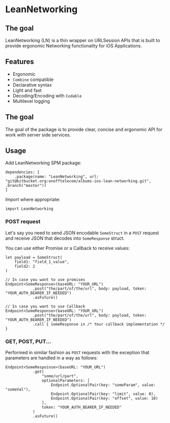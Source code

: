 # LeanNetworking

## The goal

LeanNetworking (LN) is a thin wrapper on URLSession APIs that is built to provide ergonomic Networking functionality for iOS Applications.

## Features
- Ergonomic
- `Combine` compatible
- Declarative syntax
- Light and fast
- Decoding/Encoding with `Codable` 
- Multilevel logging

## The goal

The goal of the package is to provide clear, concise and ergonomic API for work with server side services.

## Usage

Add LeanNetworking SPM package:
```
dependencies: [
    .package(name: "LeanNetworking", url: "git@bitbucket.org:onofftelecom/albums-ios-lean-networking.git", .branch("master"))
]
```

Import where appropriate:
```
import LeanNetworking
```

### POST request

Let's say you need to send JSON encodable `SomeStruct` in a `POST` request and receive JSON that decodes into `SomeResponse` struct.

You can use either Promise or a Callback to receive values:

```
let payload = SomeStruct(
    field1: "field_1_value",
    field2: 2
)

// In case you want to use promises        
Endpoint<SomeResponse>(baseURL: "YOUR_URL")
            .post("the/part/of/the/url", body: payload, token: "YOUR_AUTH_BEARER_IF_NEEDED")
            .asFuture()
            
// In case you want to use Callback        
Endpoint<SomeResponse>(baseURL: "YOUR_URL")
            .post("the/part/of/the/url", body: payload, token: "YOUR_AUTH_BEARER_IF_NEEDED")
            .call { someResponse in /* Your callback implementation */ }

```  

### GET, POST, PUT...

Performed in similar fashion as `POST` requests with the exception that parameters are handled in a way as follows:

```
Endpoint<SomeRespoinse>(baseURL: "YOUR_URL")
            .get(
                "some/url/part",
                optionalParameters: [
                    Endpoint.OptionalPair(key: "someParam", value: "someVal"),
                    Endpoint.OptionalPair(key: "limit", value: 0),
                    Endpoint.OptionalPair(key: "offset", value: 10)
                ],
                token: "YOUR_AUTH_BEARER_IF_NEEDED"
            )
            .asFuture()
```

